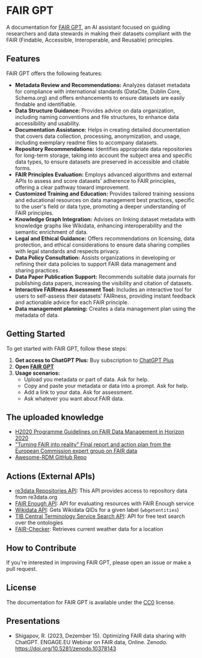 # FAIR GPT

A documentation for [FAIR GPT](https://chat.openai.com/g/g-BkMR28wlV-fair), an AI assistant focused on guiding researchers and data stewards in making their datasets compliant with the FAIR (Findable, Accessible, Interoperable, and Reusable) principles.

## Features

FAIR GPT offers the following features:

- **Metadata Review and Recommendations:** Analyzes dataset metadata for compliance with international standards (DataCite, Dublin Core, Schema.org) and offers enhancements to ensure datasets are easily findable and identifiable.
- **Data Structure Guidance:** Provides advice on data organization, including naming conventions and file structures, to enhance data accessibility and usability.
- **Documentation Assistance:** Helps in creating detailed documentation that covers data collection, processing, anonymization, and usage, including exemplary readme files to accompany datasets.
- **Repository Recommendations:** Identifies appropriate data repositories for long-term storage, taking into account the subject area and specific data types, to ensure datasets are preserved in accessible and citable forms.
- **FAIR Principles Evaluation:** Employs advanced algorithms and external APIs to assess and score datasets' adherence to FAIR principles, offering a clear pathway toward improvement.
- **Customized Training and Education:** Provides tailored training sessions and educational resources on data management best practices, specific to the user's field or data type, promoting a deeper understanding of FAIR principles.
- **Knowledge Graph Integration:** Advises on linking dataset metadata with knowledge graphs like Wikidata, enhancing interoperability and the semantic enrichment of data.
- **Legal and Ethical Guidance:** Offers recommendations on licensing, data protection, and ethical considerations to ensure data sharing complies with legal standards and respects privacy.
- **Data Policy Consultation:** Assists organizations in developing or refining their data policies to support FAIR data management and sharing practices.
- **Data Paper Publication Support:** Recommends suitable data journals for publishing data papers, increasing the visibility and citation of datasets.
- **Interactive FAIRness Assessment Tool:** Includes an interactive tool for users to self-assess their datasets' FAIRness, providing instant feedback and actionable advice for each FAIR principle.
- **Data management planning:** Creates a data management plan using the metadata of data.

## Getting Started
To get started with FAIR GPT, follow these steps:
1. **Get access to ChatGPT Plus:** Buy subscription to [ChatGPT Plus](https://openai.com/blog/chatgpt-plus)
2. **Open [FAIR GPT](https://chat.openai.com/g/g-BkMR28wlV-fair)**
3. **Usage scenarios:**
   * Upload you metadata or part of data. Ask for help.
   * Copy and paste your metadata or data into a prompt. Ask for help.
   * Add a link to your data. Ask for assessment.
   * Ask whatever you want about FAIR data.

## The uploaded knowledge

* [H2020 Programme Guidelines on FAIR Data Management in Horizon 2020](https://ec.europa.eu/research/participants/data/ref/h2020/grants_manual/hi/oa_pilot/h2020-hi-oa-data-mgt_en.pdf)
* ["Turning FAIR into reality" Final report and action plan from the European Commission expert group on FAIR data](https://data.europa.eu/doi/10.2777/1524)
* [Awesome-RDM GitHub Repo](https://github.com/UB-Mannheim/awesome-RDM)

## Actions (External APIs)

* [re3data Repositories API](https://www.re3data.org/api/beta): This API provides access to repository data from re3data.org
* [FAIR Enough API](https://api.fair-enough.semanticscience.org): API for evaluating resources with FAIR Enough service
* [Wikidata API](https://www.wikidata.org/w/api.php): Gets Wikidata QIDs for a given label (`wbgetentities`)
* [TIB Central Terminology Service Search API](https://service.tib.eu/ts4tib/api): API for free text search over the ontologies
* [FAIR-Checker](https://fair-checker.france-bioinformatique.fr): Retrieves current weather data for a location

## How to Contribute
If you're interested in improving FAIR GPT, please open an issue or make a pull request.

## License
The documentation for FAIR GPT is available under the [CC0](https://creativecommons.org/public-domain/cc0) license.

## Presentations

* Shigapov, R. (2023, Dezember 15). Optimizing FAIR data sharing with ChatGPT. ENGAGE.EU Webinar on FAIR data, Online. Zenodo. https://doi.org/10.5281/zenodo.10378143
